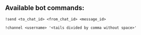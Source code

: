 ## Available bot commands:
```
!send <to_chat_id> <from_chat_id> <message_id>
```
```
!channel <username> '<tails divided by comma without space>'
```
